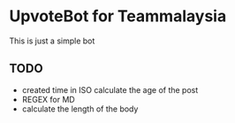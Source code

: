 # UpvoteBot for Teammalaysia

This is just a simple bot


## TODO
- created time in ISO calculate the age of the post
- REGEX for MD
- calculate the length of the body

